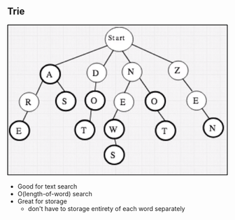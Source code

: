 ## Trie
![8a325c83993fea29bdaf99636b604271.png](../../../_resources/8a325c83993fea29bdaf99636b604271.png)

- Good for text search
- O(length-of-word) search
- Great for storage
	- don't have to storage entirety of each word separately